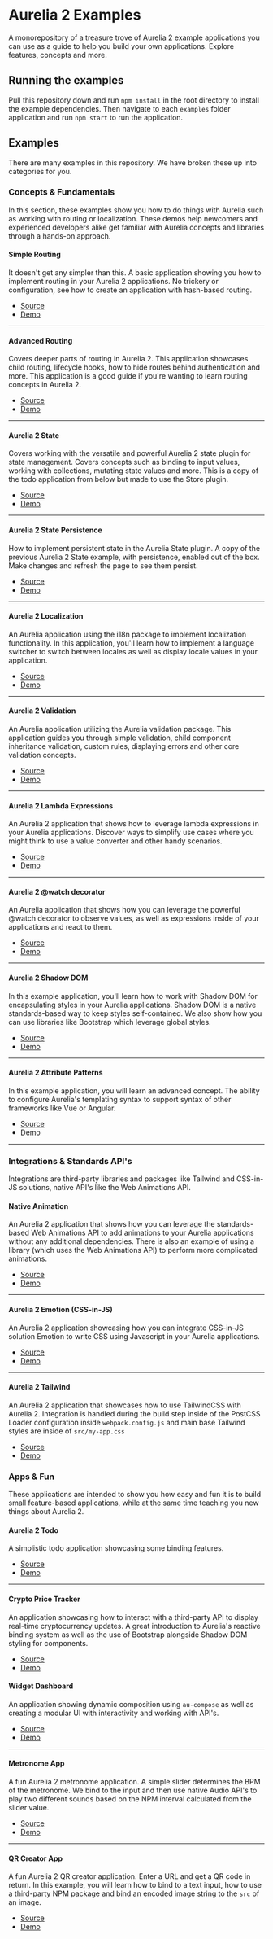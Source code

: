 # Aurelia 2 Examples

A monorepository of a treasure trove of Aurelia 2 example applications you can use as a guide to help you build your own applications. Explore features, concepts and more.

## Running the examples

Pull this repository down and run `npm install` in the root directory to install the example dependencies. Then navigate to each `examples` folder application and run `npm start` to run the application.

## Examples

There are many examples in this repository. We have broken these up into categories for you.
### Concepts & Fundamentals

In this section, these examples show you how to do things with Aurelia such as working with routing or localization. These demos help newcomers and experienced developers alike get familiar with Aurelia concepts and libraries through a hands-on approach.

#### Simple Routing

It doesn't get any simpler than this. A basic application showing you how to implement routing in your Aurelia 2 applications. No trickery or configuration, see how to create an application with hash-based routing.

- [Source](examples/simple-routing) 
- [Demo](https://simple-routing.vercel.app/)

---

#### Advanced Routing

Covers deeper parts of routing in Aurelia 2. This application showcases child routing, lifecycle hooks, how to hide routes behind authentication and more. This application is a good guide if you're wanting to learn routing concepts in Aurelia 2.

- [Source](examples/advanced-routing) 
- [Demo](https://advanced-routing.vercel.app/)

---

#### Aurelia 2 State

Covers working with the versatile and powerful Aurelia 2 state plugin for state management. Covers concepts such as binding to input values, working with collections, mutating state values and more. This is a copy of the todo application from below but made to use the Store plugin.

- [Source](examples/aurelia2-state) 
- [Demo](https://aurelia2-state.vercel.app/)

---

#### Aurelia 2 State Persistence

How to implement persistent state in the Aurelia State plugin. A copy of the previous Aurelia 2 State example, with persistence, enabled out of the box. Make changes and refresh the page to see them persist.

- [Source](examples/aurelia2-state-persistence) 
- [Demo](https://aurelia2-state-persistence.vercel.app/)

---

#### Aurelia 2 Localization

An Aurelia application using the i18n package to implement localization functionality. In this application, you'll learn how to implement a language switcher to switch between locales as well as display locale values in your application.

- [Source](examples/aurelia2-localization) 
- [Demo](https://aurelia2-localization.vercel.app/)

---

#### Aurelia 2 Validation

An Aurelia application utilizing the Aurelia validation package. This application guides you through simple validation, child component inheritance validation, custom rules, displaying errors and other core validation concepts.

- [Source](examples/aurelia2-validation) 
- [Demo](https://aurelia2-validation.vercel.app/)

---

#### Aurelia 2 Lambda Expressions

An Aurelia 2 application that shows how to leverage lambda expressions in your Aurelia applications. Discover ways to simplify use cases where you might think to use a value converter and other handy scenarios.

- [Source](examples/aurelia2-lambda-expressions) 
- [Demo](https://aurelia2-lambda-expressions.vercel.app/)

---

#### Aurelia 2 @watch decorator

An Aurelia application that shows how you can leverage the powerful @watch decorator to observe values, as well as expressions inside of your applications and react to them.

- [Source](examples/using-watch) 
- [Demo](https://using-watch.vercel.app/)

---

#### Aurelia 2 Shadow DOM

In this example application, you'll learn how to work with Shadow DOM for encapsulating styles in your Aurelia applications. Shadow DOM is a native standards-based way to keep styles self-contained. We also show how you can use libraries like Bootstrap which leverage global styles.

- [Source](examples/aurelia2-shadow-dom) 
- [Demo](https://aurelia2-shadow-dom.vercel.app/)

---

#### Aurelia 2 Attribute Patterns

In this example application, you will learn an advanced concept. The ability to configure Aurelia's templating syntax to support syntax of other frameworks like Vue or Angular.

- [Source](examples/aurelia2-attribute-patterns) 
- [Demo](https://aurelia2-attribute-patterns.vercel.app/)

---

### Integrations & Standards API's

Integrations are third-party libraries and packages like Tailwind and CSS-in-JS solutions, native API's like the Web Animations API.

#### Native Animation

An Aurelia 2 application that shows how you can leverage the standards-based Web Animations API to add animations to your Aurelia applications without any additional dependencies. There is also an example of using a library (which uses the Web Animations API) to perform more complicated animations.

- [Source](examples/animation-native)
- [Demo](https://animation-native.vercel.app/)

---

#### Aurelia 2 Emotion (CSS-in-JS)

An Aurelia 2 application showcasing how you can integrate CSS-in-JS solution Emotion to write CSS using Javascript in your Aurelia applications.

- [Source](examples/aurelia2-emotion) 
- [Demo](https://aurelia2-emotion.vercel.app/)
---

#### Aurelia 2 Tailwind

An Aurelia 2 application that showcases how to use TailwindCSS with Aurelia 2. Integration is handled during the build step inside of the PostCSS Loader configuration inside `webpack.config.js` and main base Tailwind styles are inside of `src/my-app.css`

- [Source](examples/aurelia2-tailwind) 
- [Demo](https://aurelia2-tailwind.vercel.app/)

### Apps & Fun

These applications are intended to show you how easy and fun it is to build small feature-based applications, while at the same time teaching you new things about Aurelia 2.

#### Aurelia 2 Todo

A simplistic todo application showcasing some binding features.

- [Source](examples/aurelia2-todo) 
- [Demo](https://aurelia2-todo.vercel.app/)

---

#### Crypto Price Tracker

An application showcasing how to interact with a third-party API to display real-time cryptocurrency updates. A great introduction to Aurelia's reactive binding system as well as the use of Bootstrap alongside Shadow DOM styling for components.

- [Source](examples/crypto-price-tracker) 
- [Demo](https://aurelia2-crypto-tracker.vercel.app/)

#### Widget Dashboard

An application showing dynamic composition using `au-compose` as well as creating a modular UI with interactivity and working with API's.

- [Source](examples/widget-dashboard) 
- [Demo](https://widget-dashboard.vercel.app/)

---

#### Metronome App

A fun Aurelia 2 metronome application. A simple slider determines the BPM of the metronome. We bind to the input and then use native Audio API's to play two different sounds based on the NPM interval calculated from the slider value.

- [Source](examples/metronome-app) 
- [Demo](https://metronome-app.vercel.app/)

---

#### QR Creator App

A fun Aurelia 2 QR creator application. Enter a URL and get a QR code in return. In this example, you will learn how to bind to a text input, how to use a third-party NPM package and bind an encoded image string to the `src` of an image.

- [Source](examples/qr-creator-app) 
- [Demo](https://qr-creator-app.vercel.app/)